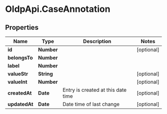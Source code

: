 # OldpApi.CaseAnnotation

## Properties
Name | Type | Description | Notes
------------ | ------------- | ------------- | -------------
**id** | **Number** |  | [optional] 
**belongsTo** | **Number** |  | 
**label** | **Number** |  | 
**valueStr** | **String** |  | [optional] 
**valueInt** | **Number** |  | [optional] 
**createdAt** | **Date** | Entry is created at this date time | [optional] 
**updatedAt** | **Date** | Date time of last change | [optional] 


